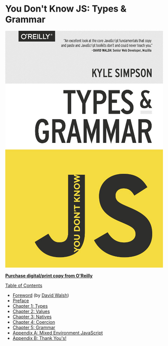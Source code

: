 # You Don't Know JS: Types & Grammar

![](../.gitbook/assets/cover.jpg)

[**Purchase digital/print copy from O'Reilly**](http://shop.oreilly.com/product/0636920033745.do)

[Table of Contents](toc.md)

* [Foreword](foreword.md) \(by [David Walsh](http://davidwalsh.name)\)
* [Preface](../up-and-going/preface.md)
* [Chapter 1: Types](ch1.md)
* [Chapter 2: Values](ch2.md)
* [Chapter 3: Natives](ch3.md)
* [Chapter 4: Coercion](ch4.md)
* [Chapter 5: Grammar](ch5.md)
* [Appendix A: Mixed Environment JavaScript](apa.md)
* [Appendix B: Thank You's!](apb.md)

